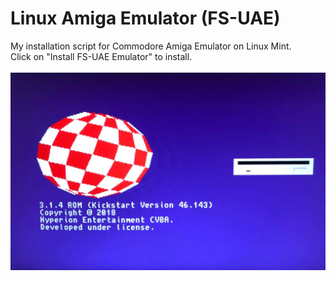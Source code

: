 # Linux Amiga Emulator (FS-UAE)
My installation script for Commodore Amiga Emulator on Linux Mint.<br>
Click on "Install FS-UAE Emulator" to install.<br><br>
![Kickstart Rom Image](images/ks.jpg)

